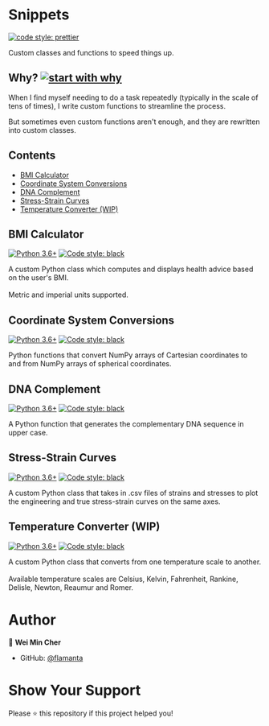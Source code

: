 # Snippets <!-- omit in toc -->

[![code style: prettier](https://img.shields.io/badge/code_style-prettier-ff69b4.svg)](https://github.com/prettier/prettier)

Custom classes and functions to speed things up.

## Why? [![start with why](https://img.shields.io/badge/start%20with-why%3F-brightgreen.svg)](http://www.ted.com/talks/simon_sinek_how_great_leaders_inspire_action) <!-- omit in toc -->

When I find myself needing to do a task repeatedly (typically in the scale of tens of times), I write custom functions to streamline the process.

But sometimes even custom functions aren't enough, and they are rewritten into custom classes.

## Contents <!-- omit in toc -->

- [BMI Calculator](#bmi-calculator)
- [Coordinate System Conversions](#coordinate-system-conversions)
- [DNA Complement](#dna-complement)
- [Stress-Strain Curves](#stress-strain-curves)
- [Temperature Converter (WIP)](#temperature-converter-wip)

## BMI Calculator

[![Python 3.6+](https://img.shields.io/badge/python-3.6+-blue)](https://shields.io/) [![Code style: black](https://img.shields.io/badge/code%20style-black-000000.svg)](https://github.com/psf/black)

A custom Python class which computes and displays health advice based on the user's BMI.<br><br>
Metric and imperial units supported.

## Coordinate System Conversions

[![Python 3.6+](https://img.shields.io/badge/python-3.6+-blue)](https://shields.io/) [![Code style: black](https://img.shields.io/badge/code%20style-black-000000.svg)](https://github.com/psf/black)

Python functions that convert NumPy arrays of Cartesian coordinates to and from NumPy arrays of spherical coordinates.

## DNA Complement

[![Python 3.6+](https://img.shields.io/badge/python-3.6+-blue)](https://shields.io/) [![Code style: black](https://img.shields.io/badge/code%20style-black-000000.svg)](https://github.com/psf/black)

A Python function that generates the complementary DNA sequence in upper case.

## Stress-Strain Curves

[![Python 3.6+](https://img.shields.io/badge/python-3.6+-blue)](https://shields.io/) [![Code style: black](https://img.shields.io/badge/code%20style-black-000000.svg)](https://github.com/psf/black)

A custom Python class that takes in .csv files of strains and stresses to plot the engineering and true stress-strain curves on the same axes.

## Temperature Converter (WIP)

[![Python 3.6+](https://img.shields.io/badge/python-3.6+-blue)](https://shields.io/) [![Code style: black](https://img.shields.io/badge/code%20style-black-000000.svg)](https://github.com/psf/black)

A custom Python class that converts from one temperature scale to another.<br><br>
Available temperature scales are Celsius, Kelvin, Fahrenheit, Rankine, Delisle, Newton, Reaumur and Romer.

# Author <!-- omit in toc -->

👤 **Wei Min Cher**

- GitHub: [@flamanta](https://github.com/flamanta)

# Show Your Support <!-- omit in toc -->

Please ⭐ this repository if this project helped you!

